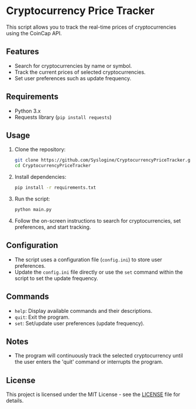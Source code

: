 # Cryptocurrency Price Tracker

This script allows you to track the real-time prices of cryptocurrencies using the CoinCap API.

## Features

- Search for cryptocurrencies by name or symbol.
- Track the current prices of selected cryptocurrencies.
- Set user preferences such as update frequency.

## Requirements

- Python 3.x
- Requests library (`pip install requests`)

## Usage

1. Clone the repository:

   ```bash
   git clone https://github.com/Syslogine/CryptocurrencyPriceTracker.git
   cd CryptocurrencyPriceTracker
   ```

2. Install dependencies:

   ```bash
   pip install -r requirements.txt
   ```

3. Run the script:

   ```bash
   python main.py
   ```

4. Follow the on-screen instructions to search for cryptocurrencies, set preferences, and start tracking.

## Configuration

- The script uses a configuration file (`config.ini`) to store user preferences.
- Update the `config.ini` file directly or use the `set` command within the script to set the update frequency.

## Commands

- `help`: Display available commands and their descriptions.
- `quit`: Exit the program.
- `set`: Set/update user preferences (update frequency).

## Notes

- The program will continuously track the selected cryptocurrency until the user enters the 'quit' command or interrupts the program.

## License

This project is licensed under the MIT License - see the [LICENSE](LICENSE) file for details.
